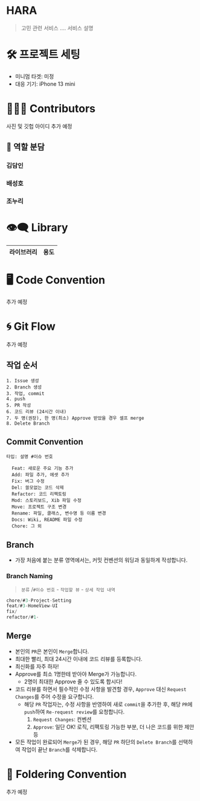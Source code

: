 # HARA
> 고민 관련 서비스 .... 서비스 설명

# 🛠 프로젝트 세팅
- 미니멈 타겟: 미정
- 대응 기기: iPhone 13 mini

# 👨‍👧‍👧 Contributors

사진 및 깃헙 아이디 추가 예정

## 🤔 역할 분담
### 김담인
### 배성호
### 조누리

# 👁‍🗨 Library

|                     라이브러리                      |                   용도                    |
| :-------------------------------------------------: | :---------------------------------------: |




# 🖥 Code Convention

추가 예정
# 🌀 Git Flow
추가 예정
 
## 작업 순서
```
1. Issue 생성
2. Branch 생성
3. 작업, commit
4. push
5. PR 작성
6. 코드 리뷰 (24시간 이내)
7. 두 명(권장), 한 명(최소) Approve 받았을 경우 셀프 merge
8. Delete Branch
```
## Commit Convention
`타입: 설명 #이슈 번호`

```
  Feat: 새로운 주요 기능 추가
  Add: 파일 추가, 에셋 추가
  Fix: 버그 수정
  Del: 쓸모없는 코드 삭제
  Refactor: 코드 리팩토링
  Mod: 스토리보드, Xib 파일 수정
  Move: 프로젝트 구조 변경
  Rename: 파일, 클래스, 변수명 등 이름 변경
  Docs: Wiki, README 파일 수정
  Chore: 그 외
```
## Branch

- 가장 처음에 붙는 분류 영역에서는, 커밋 컨벤션의 워딩과 동일하게 작성합니다.

### Branch Naming

> `분류` /`#이슈 번호` - `작업할 뷰` - `상세 작업 내역`
> 

```swift
chore/#3-Project-Setting
feat/#3-HomeView-UI
fix/
refactor/#1-

```

## Merge

- 본인의 `PR`은 본인이 `Merge`합니다.
- 최대한 빨리, 최대 24시간 이내에 코드 리뷰를 등록합니다.
- 최신화를 자주 하자!
- Approve를 최소 1명한테 받아야 Merge가 가능합니다.
    - 2명이 최대한 Approve 줄 수 있도록 합시다!
- 코드 리뷰를 하면서 필수적인 수정 사항을 발견할 경우, `Approve` 대신 `Request Changes`를 주어 수정을 요구합니다.
    - 해당 `PR` 작업자는, 수정 사항을 반영하여 새로 `commit`을 추가한 후, 해당 `PR`에 `push`하여 `Re-request review`를 요청합니다.
        1. `Request Changes`: 컨벤션 
        2. `Approve`: 일단 OK! 로직, 리팩토링 가능한 부분, 더 나은 코드를 위한 제안 등
- 모든 작업이 완료되어 `Merge`가 된 경우, 해당 `PR` 하단의 `Delete Branch`를 선택하여 작업이 끝난 `Branch`를 삭제합니다.
 
# 📁 Foldering Convention

추가 예정